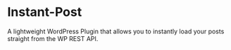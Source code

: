 # Instant-Post
A lightweight WordPress Plugin that allows you to instantly load your posts straight from the WP REST API.
